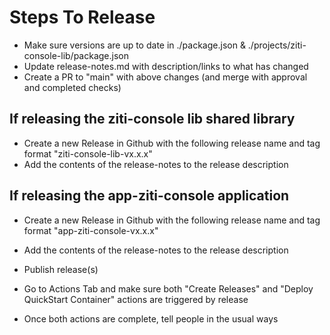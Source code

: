 # Steps To Release

* Make sure versions are up to date in ./package.json & ./projects/ziti-console-lib/package.json
* Update release-notes.md with description/links to what has changed
* Create a PR to "main" with above changes (and merge with approval and completed checks)

## If releasing the ziti-console lib shared library

* Create a new Release in Github with the following release name and tag format "ziti-console-lib-vx.x.x"
* Add the contents of the release-notes to the release description

## If releasing the app-ziti-console application

* Create a new Release in Github with the following release name and tag format "app-ziti-console-vx.x.x"
* Add the contents of the release-notes to the release description

* Publish release(s)
* Go to Actions Tab and make sure both "Create Releases" and "Deploy QuickStart Container" actions are triggered by release
* Once both actions are complete, tell people in the usual ways
